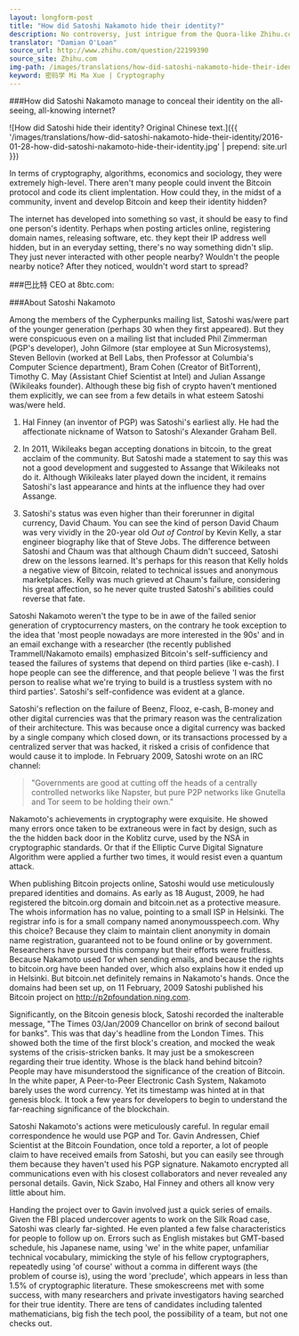 ```yaml
---
layout: longform-post
title: "How did Satoshi Nakamoto hide their identity?"
description: No controversy, just intrigue from the Quora-like Zhihu.com, as the CEO of 8btc.com explains in great detail how Satoshi Nakamoto retained their anonymity
translator: "Damian O'Loan"
source_url: http://www.zhihu.com/question/22199390
source_site: Zhihu.com
img-path: /images/translations/how-did-satoshi-nakamoto-hide-their-identity/2016-01-28-how-did-satoshi-nakamoto-hide-their-identity.jpg
keyword: 密码学 Mi Ma Xue | Cryptography
---
```


###How did Satoshi Nakamoto manage to conceal their identity on the all-seeing, all-knowing internet?

![How did Satoshi hide their identity? Original Chinese text.]({{ '/images/translations/how-did-satoshi-nakamoto-hide-their-identity/2016-01-28-how-did-satoshi-nakamoto-hide-their-identity.jpg' | prepend: site.url }})

In terms of cryptography, algorithms, economics and sociology, they were extremely high-level. There aren't many people could invent the Bitcoin protocol and code its client implentation. How could they, in the midst of a community, invent and develop Bitcoin and keep their identity hidden?

The internet has developed into something so vast, it should be easy to find one person's identity. Perhaps when posting articles online, registering domain names, releasing software, etc. they kept their IP address well hidden, but in an everyday setting, there's no way something didn't slip. They just never interacted with other people nearby? Wouldn't the people nearby notice? After they noticed, wouldn't word start to spread?

###巴比特 CEO at 8btc.com:

###About Satoshi Nakamoto

Among the members of the Cypherpunks mailing list, Satoshi was/were part of the younger generation (perhaps 30 when they first appeared). But they were conspicuous even on a mailing list that included Phil Zimmerman (PGP's developer), John Gilmore (star employee at Sun Microsystems), Steven Bellovin (worked at Bell Labs, then Professor at Columbia's Computer Science department), Bram Cohen (Creator of BitTorrent), Timothy C. May (Assistant Chief Scientist at Intel) and Julian Assange (Wikileaks founder). Although these big fish of crypto haven't mentioned them explicitly, we can see from a few details in what esteem Satoshi was/were held.

1. Hal Finney (an inventor of PGP) was Satoshi's earliest ally. He had the affectionate nickname of Watson to Satoshi's Alexander Graham Bell.

2. In 2011, Wikileaks began accepting donations in bitcoin, to the great acclaim of the community. But Satoshi made a statement to say this was not a good development and suggested to Assange that Wikileaks not do it. Although Wikileaks later played down the incident, it remains Satoshi's last appearance and hints at the influence they had over Assange.

3. Satoshi's status was even higher than their forerunner in digital currency, David Chaum. You can see the kind of person David Chaum was very vividly in the 20-year old *Out of Control* by Kevin Kelly, a star engineer biography like that of Steve Jobs. The difference between Satoshi and Chaum was that although Chaum didn't succeed, Satoshi drew on the lessons learned. It's perhaps for this reason that Kelly holds a negative view of Bitcoin, related to technical issues and anonymous marketplaces. Kelly was much grieved at Chaum's failure, considering his great affection, so he never quite trusted Satoshi's abilities could reverse that fate.

Satoshi Nakamoto weren't the type to be in awe of the failed senior generation of cryptocurrency masters, on the contrary he took exception to the idea that 'most people nowadays are more interested in the 90s' and in an email exchange with a researcher (the recently published Trammell/Nakamoto emails) emphasized Bitcoin's self-sufficiency and teased the failures of systems that depend on third parties (like e-cash). I hope people can see the difference, and that people believe 'I was the first person to realise what we're trying to build is a trustless system with no third parties'. Satoshi's self-confidence was evident at a glance.

Satoshi's reflection on the failure of Beenz, Flooz, e-cash, B-money and other digital currencies was that the primary reason was the centralization of their architecture. This was because once a digital currency was backed by a single company which closed down, or its transactions processed by a centralized server that was hacked, it risked a crisis of confidence that would cause it to implode. In February 2009, Satoshi wrote on an IRC channel:

> "Governments are good at cutting off the heads of a centrally controlled networks like Napster, but pure P2P networks like Gnutella and Tor seem to be holding their own."

Nakamoto's achievements in cryptography were exquisite. He showed many errors once taken to be extraneous were in fact by design, such as the the hidden back door in the Koblitz curve, used by the NSA in cryptographic standards. Or that if the Elliptic Curve Digital Signature Algorithm were applied a further two times, it would resist even a quantum attack.

When publishing Bitcoin projects online, Satoshi would use meticulously prepared identities and domains. As early as 18 August, 2009, he had registered the bitcoin.org domain and bitcoin.net as a protective measure. The whois information has no value, pointing to a small ISP in Helsinki. The registrar info is for a small company named anonymousspeech.com. Why this choice? Because they claim to maintain client anonymity in domain name registration, guaranteed not to be found online or by government. Researchers have pursued this company but their efforts were fruitless. Because Nakamoto used Tor when sending emails, and because the rights to bitcoin.org have been handed over, which also explains how it ended up in Helsinki. But bitcoin.net definitely remains in Nakamoto's hands. Once the domains had been set up, on 11 February, 2009 Satoshi published his Bitcoin project on http://p2pfoundation.ning.com.

Significantly, on the Bitcoin genesis block, Satoshi recorded the inalterable message, "The Times 03/Jan/2009 Chancellor on brink of second bailout for banks". This was that day's headline from the London Times. This showed both the time of the first block's creation, and mocked the weak systems of the crisis-stricken banks. It may just be a smokescreen regarding their true identity. Whose is the black hand behind bitcoin? People may have misunderstood the significance of the creation of Bitcoin. In the white paper, A Peer-to-Peer Electronic Cash System, Nakamoto barely uses the word currency. Yet its timestamp was hinted at in that genesis block. It took a few years for developers to begin to understand the far-reaching significance of the blockchain.

Satoshi Nakamoto's actions were meticulously careful. In regular email correspondence he would use PGP and Tor. Gavin Andressen, Chief Scientist at the Bitcoin Foundation, once told a reporter, a lot of people claim to have received emails from Satoshi, but you can easily see through them because they haven't used his PGP signature. Nakamoto encrypted all communications even with his closest collaborators and never revealed any personal details. Gavin, Nick Szabo, Hal Finney and others all know very little about him.

Handing the project over to Gavin involved just a quick series of emails. Given the FBI placed undercover agents to work on the Silk Road case, Satoshi was clearly far-sighted. He even planted a few false characteristics for people to follow up on. Errors such as English mistakes but GMT-based schedule, his Japanese name, using 'we' in the white paper, unfamiliar technical vocabulary, mimicking the style of his fellow cryptographers, repeatedly using 'of course' without a comma in different ways (the problem of course is), using the word 'preclude', which appears in less than 1.5% of cryptographic literature. These smokescreens met with some success, with many researchers and private investigators having searched for their true identity. There are tens of candidates including talented mathematicians, big fish the tech pool, the possibility of a team, but not one checks out.
